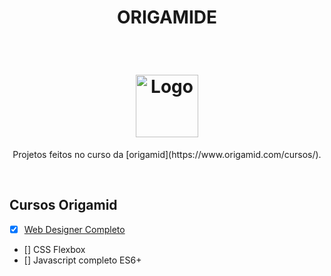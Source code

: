 <h1 align="center">ORIGAMIDE</h1>
<br/>
<h1 align="center"><img width=100 src="https://scontent.fjdo1-2.fna.fbcdn.net/v/t1.18169-9/988765_597064443693080_1753160303_n.png?_nc_cat=106&ccb=1-3&_nc_sid=09cbfe&_nc_ohc=hIiQTTqcVAAAX8W5qA7&_nc_oc=AQnISJYUEbE1g_fZ0KfjSrvMjlEqZuf37Op4lM5xXq_XGReq981r416wt2TiZ93OOnE&_nc_ht=scontent.fjdo1-2.fna&oh=00208cacd53932fec3ab37749d737be2&oe=60CBFBFC" alt="Logo"></h1>

<p align="center">Projetos feitos no curso da [origamid](https://www.origamid.com/cursos/).</p>

<br/>

## Cursos Origamid

- [x] [Web Designer Completo](https://github.com/jefte199/Bikcraft)
- []  CSS Flexbox
- []  Javascript completo ES6+